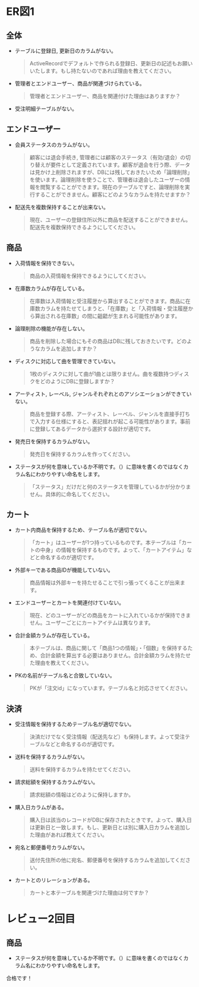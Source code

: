 # ER図1
## 全体
- テーブルに登録日, 更新日のカラムがない。
  > ActiveRecordでデフォルトで作られる登録日、更新日の記述もお願いいたします。もし持たないのであれば理由を教えてください。
- 管理者とエンドユーザー、商品が関連づけられている。
  > 管理者とエンドユーザー、商品を関連付けた理由はありますか？
- 受注明細テーブルがない。

## エンドユーザー
- 会員ステータスのカラムがない。
  > 顧客には退会手続き, 管理者には顧客のステータス（有効/退会）の切り替えが要件として定義されています。顧客が退会を行う際、データは見かけ上削除されますが、DBには残しておきたいため「論理削除」を使います。論理削除を使うことで、管理者は退会したユーザーの情報を閲覧することができます。現在のテーブルですと、論理削除を実行することができません。顧客にどのようなカラムを持たせますか？
- 配送先を複数保持することが出来ない。
  > 現在、ユーザーの登録住所以外に商品を配送することができません。配送先を複数保持できるようにしてください。

## 商品
- 入荷情報を保持できない。
  > 商品の入荷情報を保持できるようにしてください。
- 在庫数カラムが存在している。
  > 在庫数は入荷情報と受注履歴から算出することができます。商品に在庫数カラムを持たせてしまうと、「在庫数」と「入荷情報・受注履歴から算出される在庫数」の間に齟齬が生まれる可能性があります。
- 論理削除の機能が存在しない。
  > 商品を削除した場合にもその商品はDBに残しておきたいです。どのようなカラムを追加しますか？
- ディスクに対応して曲を管理できていない。
  > 1枚のディスクに対して曲が1曲とは限りません。曲を複数持つディスクをどのようにDBに登録しますか？
- アーティスト, レーベル, ジャンルそれぞれとのアソシエーションができていない。
  > 商品を登録する際、アーティスト、レーベル、ジャンルを直接手打ちで入力する仕様にすると、表記揺れが起こる可能性があります。事前に登録してあるデータから選択する設計が適切です。
- 発売日を保持するカラムがない。
  > 発売日を保持するカラムを作ってください。
- ステータスが何を意味しているか不明です。（）に意味を書くのではなくカラム名にわかりやすい命名をします。
  > 「ステータス」だけだと何のステータスを管理しているかが分かりません。具体的に命名してください。

## カート
- カート内商品を保持するため、テーブル名が適切でない。
  > 「カート」はユーザーが1つ持っているものです。本テーブルは「カートの中身」の情報を保持するものです。よって、「カートアイテム」などと命名するのが適切です。
- 外部キーである商品IDが機能していない。
  > 商品情報は外部キーを持たせることで引っ張ってくることが出来ます。
- エンドユーザーとカートを関連付けていない。
  > 現在、どのユーザーがどの商品をカートに入れているかが保持できません。ユーザーごとにカートアイテムは異なります。
- 合計金額カラムが存在している。
  > 本テーブルは、商品に関して「商品1つの情報」・「個数」を保持するため、合計金額を算出する必要はありません。合計金額カラムを持たせた理由を教えてください。
- PKの名前がテーブル名と合致していない。
  > PKが「注文id」になっています。テーブル名と対応させてください。

## 決済
- 受注情報を保持するためテーブル名が適切でない。
  > 決済だけでなく受注情報（配送先など）も保持します。よって受注テーブルなどと命名するのが適切です。
- 送料を保持するカラムがない。
  > 送料を保持するカラムを持たせてください。
- 請求総額を保持するカラムがない。
  > 請求総額の情報はどのように保持しますか。
- 購入日カラムがある。
  > 購入日は該当のレコードがDBに保存されたときです。よって、購入日は更新日と一致します。もし、更新日とは別に購入日カラムを追加した理由があれば教えてください。
- 宛名と郵便番号カラムがない。
  > 送付先住所の他に宛名、郵便番号を保持するカラムを追加してください。
- カートとのリレーションがある。
  > カートと本テーブルを関連づけた理由は何ですか？


# レビュー2回目
  
## 商品
- ステータスが何を意味しているか不明です。（）に意味を書くのではなくカラム名にわかりやすい命名をします。

合格です！


